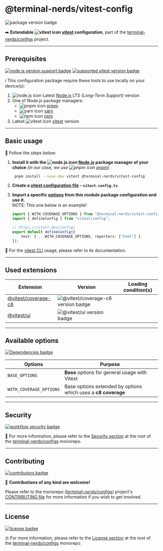 # @terminal-nerds/vitest-config

![package version badge]

➡️ **Extendable ![vitest icon] [vitest] configuration**, part of the
[terminal-nerds/configs] project.

[package version badge]: https://img.shields.io/npm/v/@terminal-nerds/vitest-config/latest?style=for-the-badge&logo=npm
[vitest]: https://vitest.dev/
[vitest icon]: https://api.iconify.design/logos/vitest.svg
[terminal-nerds/configs]: https://github.com/terminal-nerds/configs

---

## Prerequisites

[![node.js version support badge]][node.js]
[![supported vitest version badge]][vitest]

[node.js version support badge]: https://img.shields.io/node/v-lts/@terminal-nerds/vitest-config?style=for-the-badge&logo=nodedotjs
[supported vitest version badge]: https://img.shields.io/github/package-json/dependency-version/terminal-nerds/configs/peer/vitest?filename=packages%2Fvitest%2Fpackage.json&logo=vitest&style=for-the-badge

ℹ️ This configuration package require these tools to use locally on your
device(s):

1. ![node.js icon] Latest [Node.js] LTS _(Long-Term Support)_ version
1. One of Node.js package managers:
    - ![pnpm icon] [pnpm]
    - ![yarn icon] [yarn]
    - ![npm icon] [npm]
1. Latest ![vitest icon] [vitest] version

[node.js]: https://nodejs.org/en/
[node.js icon]: https://api.iconify.design/logos/nodejs-icon.svg
[pnpm]: https://pnpm.io/
[pnpm icon]: https://api.iconify.design/vscode-icons/file-type-light-pnpm.svg
[npm]: https://npmjs.com/
[npm icon]: https://api.iconify.design/logos/npm-icon.svg
[yarn]: https://yarnpkg.com/
[yarn icon]: https://api.iconify.design/logos/yarn.svg

---

## Basic usage

👣 Follow the steps below:

1. **Install it with the ![node.js icon] [Node.js] package manager of your
   choice** _(in our case, we use ![pnpm icon] [pnpm])_.

    ```sh
     pnpm install --save-dev vitest @terminal-nerds/vitest-config
    ```

1. **Create a [vitest configuration file] - `vitest.config.ts`**.

1. **Import a specific [options] from this module package configuration and use it.**\
   NOTE: This one below is an example!

    ```ts
    import { WITH_COVERAGE_OPTIONS } from "@terminal-nerds/vitest-config";
    import { defineConfig } from "vitest/config";

    // https://vitest.dev/config/
    export default defineConfig({
    	test: { ...WITH_COVERAGE_OPTIONS, reporters: ["html"] },
    });
    ```

📖 For the [vitest CLI] usage, please refer to its documentation.

[options]: #available-options
[vitest configuration file]: https://vitest.dev/config/
[vitest cli]: https://vitest.dev/guide/cli.html

---

## Used extensions

| Extension             | Version                              | Loading condition(s) |
| --------------------- | ------------------------------------ | -------------------- |
| [@vitest/coverage-c8] | ![@vitest/coverage-c8 version badge] |                      |
| [@vitest/ui]          | ![@vitest/ui version badge]          |                      |

[@vitest/coverage-c8]: https://nextjs.org/docs/basic-features/eslint#eslint-config
[@vitest/coverage-c8 version badge]: https://img.shields.io/npm/v/@vitest/coverage-c8?logo=npm&style=flat-square
[@vitest/ui]: https://nextjs.org/docs/basic-features/eslint#eslint-config
[@vitest/ui version badge]: https://img.shields.io/npm/v/@vitest/ui?logo=npm&style=flat-square

---

## Available options

[dependencies badge]: https://img.shields.io/librariesio/release/npm/@terminal-nerds/vitest-config?style=for-the-badge
[dependencies url]: https://libraries.io/npm/@terminal-nerds%2Fvitest-config

[![Dependencies badge]][dependencies url]

| Options                 | Purpose                                                       |
| ----------------------- | ------------------------------------------------------------- |
| `BASE_OPTIONS`          | **Base** options for general usage with Vitest                |
| `WITH_COVERAGE_OPTIONS` | Base options extended by options which uses a **c8 coverage** |

---

## Security

[![workflow security badge]][security policy]

🔐 For more information, please refer to the [Security section] at the root of the
[terminal-nerds/configs] monorepo.

[workflow security badge]: https://img.shields.io/github/actions/workflow/status/terminal-nerds/configs/maintenance.yml?label=Security&logo=github&style=for-the-badge&branch=main
[security section]: https://github.com/terminal-nerds/configs#security
[security policy]: https://github.com/terminal-nerds/configs/security/policy

---

## Contributing

[![contributors badge]][contributors url]

🤝 **Contributions of any kind are welcome!**

Please refer to the monorepo _([terminal-nerds/configs])_ project's
[CONTRIBUTING file] for more information if you wish to get involved.

[contributing file]: https://github.com/terminal-nerds/configs/blob/main/.github/CONTRIBUTING.md
[contributors badge]: https://img.shields.io/github/contributors/terminal-nerds/configs?style=for-the-badge
[contributors url]: https://github.com/terminal-nerds/configs#contributors

---

## License

[![license badge]][license]

⚖️ For more information, please refer to the [License section] at the root of
the [terminal-nerds/configs] monorepo.

[license badge]: https://img.shields.io/github/license/terminal-nerds/configs?style=for-the-badge
[license]: https://github.com/terminal-nerds/configs/blob/main/LICENSE.md
[license section]: https://github.com/terminal-nerds/configs#License
